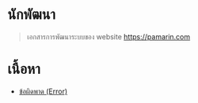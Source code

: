 # นักพัฒนา

> เอกสารการพัฒนาระบบของ website https://pamarin.com

# เนื้อหา
- [ข้อผิดพาด (Error)](error/README.md)
